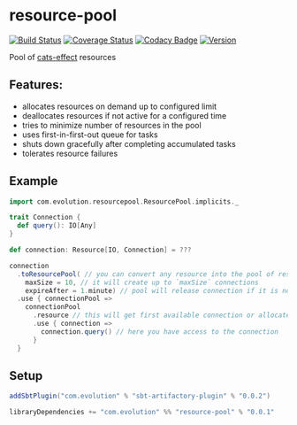 # resource-pool
[![Build Status](https://github.com/evolution-gaming/resource-pool/workflows/CI/badge.svg)](https://github.com/evolution-gaming/resource-pool/actions?query=workflow%3ACI)
[![Coverage Status](https://coveralls.io/repos/github/evolution-gaming/resource-pool/badge.svg?branch=main)](https://coveralls.io/github/evolution-gaming/resource-pool?branch=main)
[![Codacy Badge](https://app.codacy.com/project/badge/Grade/879e88a4e6a94647848bc6b45788a9d7)](https://app.codacy.com/gh/evolution-gaming/resource-pool/dashboard?utm_source=gh&utm_medium=referral&utm_content=&utm_campaign=Badge_grade)
[![Version](https://img.shields.io/badge/version-click-blue)](https://evolution.jfrog.io/artifactory/api/search/latestVersion?g=com.evolutiongaming&a=resource-pool_2.13&repos=public)

Pool of [cats-effect](https://typelevel.org/cats-effect/) resources

## Features:
* allocates resources on demand up to configured limit
* deallocates resources if not active for a configured time
* tries to minimize number of resources in the pool
* uses first-in-first-out queue for tasks
* shuts down gracefully after completing accumulated tasks
* tolerates resource failures

## Example 

```scala
import com.evolution.resourcepool.ResourcePool.implicits._

trait Connection {
  def query(): IO[Any]
}

def connection: Resource[IO, Connection] = ???

connection
  .toResourcePool( // you can convert any resource into the pool of resources
    maxSize = 10, // it will create up to `maxSize` connections 
    expireAfter = 1.minute) // pool will release connection if it is not used for 1 minute
  .use { connectionPool =>
    connectionPool
      .resource // this will get first available connection or allocate one
      .use { connection =>
        connection.query() // here you have access to the connection
      }
  }

```

## Setup

```scala
addSbtPlugin("com.evolution" % "sbt-artifactory-plugin" % "0.0.2")

libraryDependencies += "com.evolution" %% "resource-pool" % "0.0.1"
```